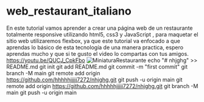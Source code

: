 # web_restaurant_italiano
En este tutorial vamos aprender a crear una página web de un restaurante totalmente responsive utilizando html5, css3 y JavaScript , para maquetar el sitio web utilizaremos  flexbox, ya que este tutorial va enfocado a que aprendas lo básico de esta tecnología de una manera practica, espero aprendas mucho y que si te gusto el video lo compartas con tus amigos.
https://youtu.be/QUCJ_CpkFbo
![MiniaturaRestaurante](https://user-images.githubusercontent.com/79062163/138543114-96ddb435-8ef3-4de1-8326-f79ff9a6c06a.jpg)
echo "# nhjghg" >> README.md
git init
git add README.md
git commit -m "first commit"
git branch -M main
git remote add origin https://github.com/hhhhhjjjjj7272/nhjghg.git
git push -u origin main
git remote add origin https://github.com/hhhhhjjjjj7272/nhjghg.git
git branch -M main
git push -u origin main